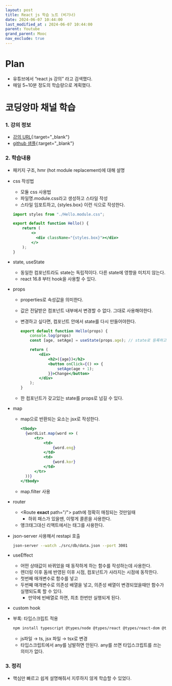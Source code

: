 ```yaml
---
layout: post
title: React js 학습 노트 (비기너)
date: 2024-06-07 10:44:00
last_modified_at : 2024-06-07 10:44:00
parent: Youtube
grand_parent: Mooc
nav_exclude: true
---
```


# Plan

- 유튜브에서 “react js 강의” 라고 검색했다.
- 매일 5~10분 정도의 학습량으로 계획했다.


# 코딩앙마 채널 학습

### 1. 강의 정보

- [강의 URL](https://www.youtube.com/playlist?list=PLZKTXPmaJk8J_fHAzPLH8CJ_HO_M33e7-){:target="_blank"}
- [github 샘플](https://github.com/coding-angma/voca){:target="_blank"}

### 2. 학습내용

- 패키지 구조, hmr (hot module replacement)에 대해 설명
- css 작성법
    - 모듈 css 사용법
    - 파일명.module.css라고 생성하고 스타일 작성
    - 스타일 임포트하고, {styles.box} 이런 식으로 작성한다.
    
    ```jsx
    import styles from "./Hello.module.css";
    
    export default function Hello() {
        return (
            <>
              <div className="{styles.box}"></div>
            </>
        );
    }
    ```
    

- state, useState
    - 동일한 컴포넌트라도 state는 독립적이다. 다른 state에 영향을 미치지 않는다.
    - react 16.8 부터 hook을 사용할 수 있다.

- props
    - properties로 속성값을 의미한다.
    - 값은 전달받은 컴포넌트 내부에서 변경할 수 없다. 그대로 사용해야한다.
    - 변경하고 싶다면, 컴포넌트 안에서 state를 다시 만들어야한다.
        
        ```jsx
        export default function Hello(props) {
            console.log(props)
            const [age, setAge] = useState(props.age); // state로 등록하고 props값을 초기값으로 한다
        
            return (
                <div>
                    <h2>({age})</h2>
                    <button onClick={() => {
                        setAge(age + 1);
                    }}>Change</button>
                </div>
            );
        }
        ```
        
    - 한 컴포넌트가 갖고있는 state를 props로 넘길 수 있다.
- map
    - map으로 반환되는 요소는 jsx로 작성한다.
        
        ```jsx
        <tbody>
          {wordList.map(word => (
              <tr>
                  <td>
                      {word.eng}
                  </td>
                  <td>
                      {word.kor}
                  </td>
              </tr>
          ))}
        </tbody>
        ```
        
    - map.filter 사용
- router
    - <Route **exact** path="/"> path에 정확히 매칭되는 것만일때
        - 하위 패스가 있을땐, <Route path="/day/**:**day"> 이렇게 콜론을 사용한다.
    - <a> 앵크태그대신 리액트에서는 <Link> 태그를 사용한다.
- json-server 사용해서 restapi 호출
    
    ```bash
    json-server --watch ./src/db/data.json --port 3001
    ```
    
- useEffect
    - 어떤 상태값이 바뀌었을 때 동작하게 하는 함수를 작성하는데 사용한다.
    - 렌더링 이후 돔에 반영된 이후 시점, 컴포넌트가 사라지는 시점에 동작한다.
    - 첫번째 매개변수로 함수를 넣고
    - 두번째 매개변수로 의존성 배열을 넣고, 의존성 배열이 변경되었을때만 함수가 실행되도록 할 수 있다.
        - 만약에 빈배열로 하면, 최초 한번만 실행되게 된다.
- custom hook
- 부록: 타입스크립트 적용
    
    ```bash
    npm install typescript @types/node @types/react @types/react-dom @types/jest @types/react-router-dom
    ```
    
    - js파일 → ts, jsx 파일 → tsx로 변경
    - 타입스크립트에서 any를 남발하면 안된다. any를 쓰면 타입스크립트를 쓰는 의미가 없다.
    

### 3. 정리

- 핵심만 빠르고 쉽게 설명해줘서 지루하지 않게 학습할 수 있었다.